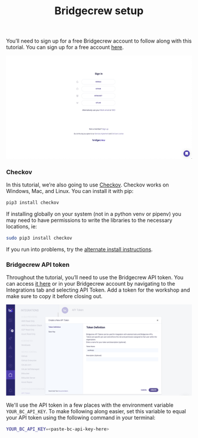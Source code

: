 ﻿---
title: "Bridgecrew setup"
chapter: false
weight: 9
pre: "<b>3.3 </b>"
---


You’ll need to sign up for a free Bridgecrew account to follow along with this tutorial. You can sign up for a free account [here](https://bridgecrew.cloud).

![Signup to Bridgecrew](./images/signup_bridgecrew.png)

### Checkov

In this tutorial, we’re also going to use [Checkov](https://www.checkov.io). Checkov works on Windows, Mac, and Linux. You can install it with pip:

```bash
pip3 install checkov
```

If installing globally on your system (not in a python venv or pipenv) you may need to have permissions to write the libraries to the necessary locations, ie:

```bash
sudo pip3 install checkov
```

If you run into problems, try the [alternate install instructions](https://docs.bridgecrew.io/docs/ingesting-scan-data#installation).


### Bridgecrew API token

Throughout the tutorial, you’ll need to use the Bridgecrew API token. You can access [it here](https://www.bridgecrew.cloud/integrations/api-token) or in your Bridgecrew account by navigating to the Integrations tab and selecting API Token. Add a token for the workshop and make sure to copy it before closing out.

![Bridgecrew API token](./images/dashboardapitoken1.png)

We'll use the API token in a few places with the environment variable `YOUR_BC_API_KEY`. To make following along easier, set this variable to equal your API token using the following command in your terminal:

```bash
YOUR_BC_API_KEY=<paste-bc-api-key-here>
```